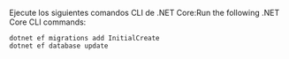 
<span data-ttu-id="b0bf0-101">Ejecute los siguientes comandos CLI de .NET Core:</span><span class="sxs-lookup"><span data-stu-id="b0bf0-101">Run the following .NET Core CLI commands:</span></span>

```dotnetcli
dotnet ef migrations add InitialCreate
dotnet ef database update
```
